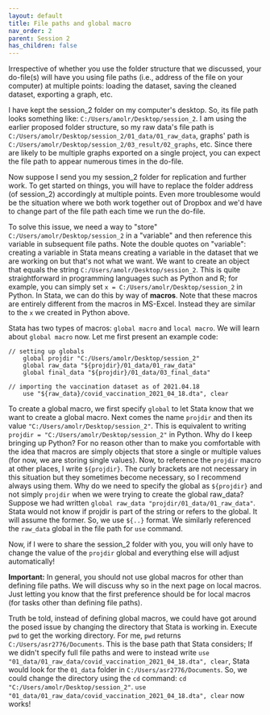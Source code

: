 ```yaml
---
layout: default
title: File paths and global macro
nav_order: 2
parent: Session 2
has_children: false
---
```


Irrespective of whether you use the folder structure that we discussed, your do-file(s) will have you using file paths (i.e., address of the file on your computer) at multiple points: loading the dataset, saving the cleaned dataset, exporting a graph, etc. 

I have kept the session_2 folder on my computer's desktop. So, its file path looks something like: ``C:/Users/amolr/Desktop/session_2``. I am using the earlier proposed folder structure, so my raw data's file path is ``C:/Users/amolr/Desktop/session_2/01_data/01_raw_data``, graphs' path is ``C:/Users/amolr/Desktop/session_2/03_result/02_graphs``, etc. Since there are likely to be multiple graphs exported on a single project, you can expect the file path to appear numerous times in the do-file. 

Now suppose I send you my session_2 folder for replication and further work. To get started on things, you will have to replace the folder address (of session_2) accordingly at multiple points. Even more troublesome would be the situation where we both work together out of Dropbox and we'd have to change part of the file path each time we run the do-file. 

To solve this issue, we need a way to "store" ``C:/Users/amolr/Desktop/session_2`` in a "variable" and then reference this variable in subsequent file paths. Note the double quotes on "variable": creating a variable in Stata means creating a variable in the dataset that we are working on but that's not what we want. We want to create an object that equals the string ``C:/Users/amolr/Desktop/session_2``. This is quite straightforward in programming languages such as Python and R; for example, you can simply set ``x = C:/Users/amolr/Desktop/session_2`` in Python. In Stata, we can do this by way of **macros**. Note that these macros are entirely different from the macros in MS-Excel. Instead they are similar to the ``x`` we created in Python above. 

Stata has two types of macros: ``global macro`` and ``local macro``. We will learn about ``global macro`` now. Let me first present an example code:

```
// setting up globals
	global projdir "C:/Users/amolr/Desktop/session_2"
	global raw_data "${projdir}/01_data/01_raw_data"
	global final_data "${projdir}/01_data/03_final_data"

// importing the vaccination dataset as of 2021.04.18
	use "${raw_data}/covid_vaccination_2021_04_18.dta", clear
```

To create a global macro, we first specify ``global`` to let Stata know that we want to create a global macro. Next comes the name ``projdir`` and then its value ``"C:/Users/amolr/Desktop/session_2"``. This is equivalent to writing ``projdir = "C:/Users/amolr/Desktop/session_2"`` in Python. Why do I keep bringing up Python? For no reason other than to make you comfortable with the idea that macros are simply objects that store a single or multiple values (for now, we are storing single values). Now, to reference the ``projdir`` macro at other places, I write ``${projdir}``. The curly brackets are not necessary in this situation but they sometimes become necessary, so I recommend always using them. Why do we need to specify the global as ``${projdir}`` and not simply ``projdir`` when we were trying to create the global raw_data? Suppose we had written ``global raw_data "projdir/01_data/01_raw_data"``. Stata would not know if projdir is part of the string or refers to the global. It will assume the former. So, we use ``${..}`` format. We similarly referenced the ``raw_data`` global in the file path for ``use`` command. 

Now, if I were to share the session_2 folder with you, you will only have to change the value of the ``projdir`` global and everything else will adjust automatically!

**Important:** In general, you should not use global macros for other than defining file paths. We will discuss why so in the next page on local macros. Just letting you know that the first preference should be for local macros (for tasks other than defining file paths).

Truth be told, instead of defining global macros, we could have got around the posed issue by changing the directory that Stata is working in. Execute ``pwd`` to get the working directory. For me, ``pwd`` returns ``C:/Users/asr2776/Documents``. This is the base path that Stata considers; If we didn't specify full file paths and were to instead write ``use "01_data/01_raw_data/covid_vaccination_2021_04_18.dta", clear``, Stata would look for the ``01_data`` folder in ``C:/Users/asr2776/Documents``. So, we could change the directory using the ``cd`` command: ``cd "C:/Users/amolr/Desktop/session_2"``. ``use "01_data/01_raw_data/covid_vaccination_2021_04_18.dta", clear`` now works!
